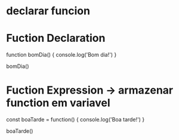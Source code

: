 # declarar funcion

# Fuction Declaration

function bomDia() {
console.log('Bom dia!')
}

bomDia()

# Fuction Expression -> armazenar function em variavel

const boaTarde = function() {
console.log('Boa tarde!')
}

boaTarde()
